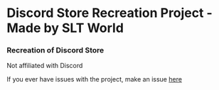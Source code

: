 # Discord Store Recreation Project - Made by SLT World
### Recreation of Discord Store
Not affiliated with Discord

If you ever have issues with the project, make an issue [here](https://github.com/Discord-Store-Recreation-Project/issues/new/choose)
